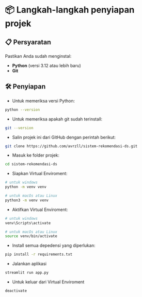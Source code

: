 # 📦 Langkah-langkah penyiapan projek

## 📋 **Persyaratan**

Pastikan Anda sudah menginstal:

- **Python** (versi 3.12 atau lebih baru)
- **Git**

## 🛠️ **Penyiapan**

- Untuk memeriksa versi Python:

```bash
python --version
```

- Untuk memeriksa apakah git sudah terinstall:

```bash
git --version
```

- Salin projek ini dari GitHub dengan perintah berikut:

```bash
git clone https://github.com/avrzll/sistem-rekomendasi-ds.git
```

- Masuk ke folder projek:

```bash
cd sistem-rekomendasi-ds
```

- Siapkan Virtual Enviroment:

```bash
# untuk windows
python -m venv venv

# untuk macOs atau Linux
python3 -m venv venv
```

- Aktifkan Virtual Enviroment:

```bash
# untuk windows
venv\Scripts\activate

# untuk macOs atau Linux
source venv/bin/activate
```

- Install semua depedensi yang diperlukan:

```bash
pip install -r requirements.txt
```

- Jalankan aplikasi

```bash
streamlit run app.py
```

- Untuk keluar dari Virtual Enviroment

```bash
deactivate
```
